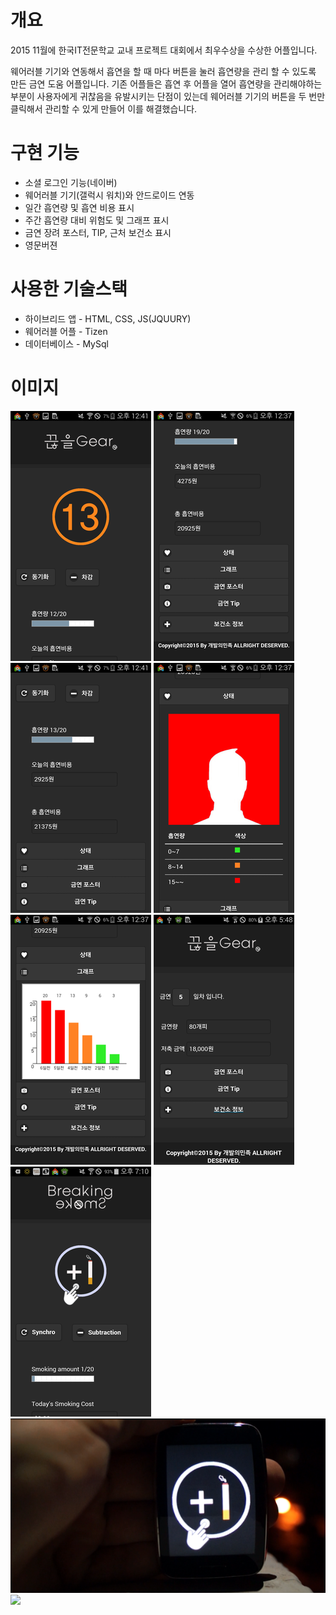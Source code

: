
# 개요
2015 11월에 한국IT전문학교 교내 프로젝트 대회에서 최우수상을 수상한 어플입니다.

웨어러블 기기와 연동해서 흡연을 할 때 마다 버튼을 눌러 흡연량을 관리 할 수 있도록 만든 금연 도움 어플입니다.
기존 어플들은 흡연 후 어플을 열어 흡연량을 관리해야하는 부분이 사용자에게 귀찮음을 유발시키는 단점이 있는데
웨어러블 기기의 버튼을 두 번만 클릭해서 관리할 수 있게 만들어 이를 해결했습니다.

# 구현 기능
- 소셜 로그인 기능(네이버)
- 웨어러블 기기(갤럭시 워치)와 안드로이드 연동
- 일간 흡연량 및 흡연 비용 표시
- 주간 흡연량 대비 위험도 및 그래프 표시
- 금연 장려 포스터, TIP, 근처 보건소 표시
- 영문버젼

# 사용한 기술스택
- 하이브리드 앱 - HTML, CSS, JS(JQUURY)
- 웨어러블 어플 - Tizen
- 데이터베이스  - MySql

# 이미지
<img src="img/readme/1.png">
<img src="img/readme/2.png">
<img src="img/readme/3.png">
<img src="img/readme/4.png">
<img src="img/readme/5.png">
<img src="img/readme/6.png">
<img src="img/readme/7.png">
<img src="img/readme/8.png">
<img src="img/readme/9.png">
